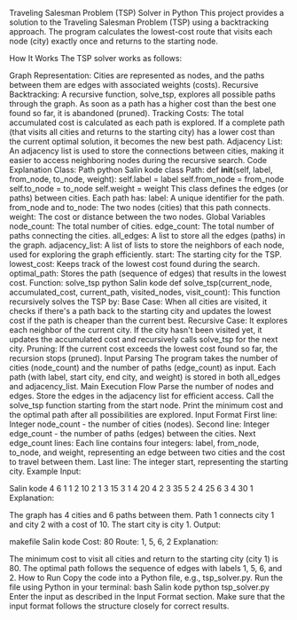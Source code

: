 Traveling Salesman Problem (TSP) Solver in Python
This project provides a solution to the Traveling Salesman Problem (TSP) using a backtracking approach. The program calculates the lowest-cost route that visits each node (city) exactly once and returns to the starting node.

How It Works
The TSP solver works as follows:

Graph Representation: Cities are represented as nodes, and the paths between them are edges with associated weights (costs).
Recursive Backtracking: A recursive function, solve_tsp, explores all possible paths through the graph. As soon as a path has a higher cost than the best one found so far, it is abandoned (pruned).
Tracking Costs: The total accumulated cost is calculated as each path is explored. If a complete path (that visits all cities and returns to the starting city) has a lower cost than the current optimal solution, it becomes the new best path.
Adjacency List: An adjacency list is used to store the connections between cities, making it easier to access neighboring nodes during the recursive search.
Code Explanation
Class: Path
python
Salin kode
class Path:
    def __init__(self, label, from_node, to_node, weight):
        self.label = label
        self.from_node = from_node
        self.to_node = to_node
        self.weight = weight
This class defines the edges (or paths) between cities.
Each path has:
label: A unique identifier for the path.
from_node and to_node: The two nodes (cities) that this path connects.
weight: The cost or distance between the two nodes.
Global Variables
node_count: The total number of cities.
edge_count: The total number of paths connecting the cities.
all_edges: A list to store all the edges (paths) in the graph.
adjacency_list: A list of lists to store the neighbors of each node, used for exploring the graph efficiently.
start: The starting city for the TSP.
lowest_cost: Keeps track of the lowest cost found during the search.
optimal_path: Stores the path (sequence of edges) that results in the lowest cost.
Function: solve_tsp
python
Salin kode
def solve_tsp(current_node, accumulated_cost, current_path, visited_nodes, visit_count):
This function recursively solves the TSP by:
Base Case: When all cities are visited, it checks if there's a path back to the starting city and updates the lowest cost if the path is cheaper than the current best.
Recursive Case: It explores each neighbor of the current city. If the city hasn't been visited yet, it updates the accumulated cost and recursively calls solve_tsp for the next city.
Pruning: If the current cost exceeds the lowest cost found so far, the recursion stops (pruned).
Input Parsing
The program takes the number of cities (node_count) and the number of paths (edge_count) as input.
Each path (with label, start city, end city, and weight) is stored in both all_edges and adjacency_list.
Main Execution Flow
Parse the number of nodes and edges.
Store the edges in the adjacency list for efficient access.
Call the solve_tsp function starting from the start node.
Print the minimum cost and the optimal path after all possibilities are explored.
Input Format
First line: Integer node_count - the number of cities (nodes).
Second line: Integer edge_count - the number of paths (edges) between the cities.
Next edge_count lines: Each line contains four integers: label, from_node, to_node, and weight, representing an edge between two cities and the cost to travel between them.
Last line: The integer start, representing the starting city.
Example
Input:

Salin kode
4
6
1 1 2 10
2 1 3 15
3 1 4 20
4 2 3 35
5 2 4 25
6 3 4 30
1
Explanation:

The graph has 4 cities and 6 paths between them.
Path 1 connects city 1 and city 2 with a cost of 10.
The start city is city 1.
Output:

makefile
Salin kode
Cost: 80
Route: 1, 5, 6, 2
Explanation:

The minimum cost to visit all cities and return to the starting city (city 1) is 80.
The optimal path follows the sequence of edges with labels 1, 5, 6, and 2.
How to Run
Copy the code into a Python file, e.g., tsp_solver.py.
Run the file using Python in your terminal:
bash
Salin kode
python tsp_solver.py
Enter the input as described in the Input Format section.
Make sure that the input format follows the structure closely for correct results.
